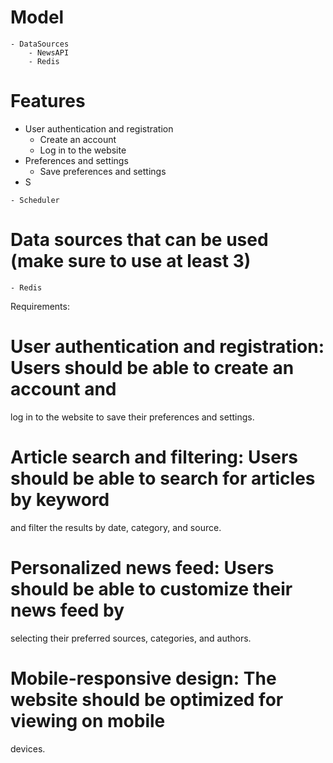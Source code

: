 # Model
    - DataSources
        - NewsAPI
        - Redis

# Features
   - User authentication and registration
     - Create an account
     - Log in to the website
   - Preferences and settings
     - Save preferences and settings
   - S


    - Scheduler

# Data sources that can be used (make sure to use at least 3)
    - Redis

Requirements:
 # User authentication and registration: Users should be able to create an account and
   log in to the website to save their preferences and settings. 

# Article search and filtering: Users should be able to search for articles by keyword
   and filter the results by date, category, and source.

# Personalized news feed: Users should be able to customize their news feed by
   selecting their preferred sources, categories, and authors.

# Mobile-responsive design: The website should be optimized for viewing on mobile
   devices.
